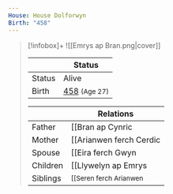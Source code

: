 ```yaml
---
House: House Dolforwyn
Birth: "458"
---
```


> [!infobox]+
> ![[Emrys ap Bran.png|cover]]
>
> || Status   |
> | ---- | ---- |
> |Status| Alive|
> |Birth| [458](458) <small>(Age 27)</small> |
>
> || Relations   |
> | ---- | ---- |
> | Father | [[Bran ap Cynric|Bran ap Cynric]] |
> | Mother | [[Arianwen ferch Cerdic|Arianwen ferch Cerdic]] |
> | Spouse | [[Eira ferch Gwyn|Eira ferch Gwyn]] |
> | Children| [[Llywelyn ap Emrys|Llywelyn ap Emrys]], [[Gwenhwyfar ferch Eira|Gwenhwyfar ferch Eira]] |
> | Siblings |<small> [[Seren ferch Arianwen|Seren ferch Arianwen]] (Sister) </small>|

